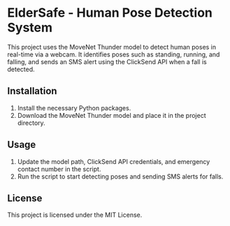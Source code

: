 # ElderSafe - Human Pose Detection System

This project uses the MoveNet Thunder model to detect human poses in real-time via a webcam. It identifies poses such as standing, running, and falling, and sends an SMS alert using the ClickSend API when a fall is detected.

## Installation

1. Install the necessary Python packages.
2. Download the MoveNet Thunder model and place it in the project directory.

## Usage

1. Update the model path, ClickSend API credentials, and emergency contact number in the script.
2. Run the script to start detecting poses and sending SMS alerts for falls.

## License

This project is licensed under the MIT License.
